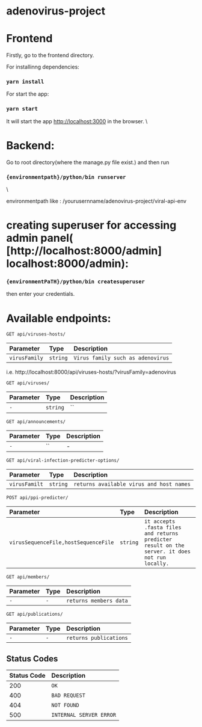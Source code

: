 # adenovirus-project


# Frontend

Firstly, go to the frontend directory.

For installinng dependencies:

  ### `yarn install`
  

For start the app:

 ### `yarn start`
 
It will start the app [http://localhost:3000](http://localhost:3000) in the browser. \

  
# Backend:

Go to root directory(where the manage.py file exist.) and then run 
  ### `{environmentpath}/python/bin runserver`  
  \
  
  environmentpath like : /yourusernname/adenovirus-project/viral-api-env
  
  


# creating superuser for accessing admin panel( [http://localhost:8000/admin] localhost:8000/admin):
  ### `{environmentPaTH}/python/bin createsuperuser`
  then enter your credentials.

# Available endpoints:



```http
GET api/viruses-hosts/
```
| Parameter | Type | Description |
| :--- | :--- | :--- |
| `virusFamily` | `string` | `Virus family such as adenovirus`|

i.e. http://localhost:8000/api/viruses-hosts/?virusFamily=adenovirus



```http
GET api/viruses/
```
| Parameter | Type | Description |
| :--- | :--- | :--- |
| `-` | `string` | ``|


```http
GET api/announcements/
```
| Parameter | Type | Description |
| :--- | :--- | :--- |
| `-` | `` | -|


```http
GET api/viral-infection-predicter-options/
```
| Parameter | Type | Description |
| :--- | :--- | :--- |
| `virusFamilt` | `string` | `returns available virus and host names`|


```http
POST api/ppi-predicter/
```
| Parameter | Type | Description |
| :--- | :--- | :--- |
| `virusSequenceFile,hostSequenceFile` | `string` | `it accepts .fasta files and returns predicter result on the server. it does not run locally.`|



```http
GET api/members/
```
| Parameter | Type | Description |
| :--- | :--- | :--- |
| `-` | `-` | `returns members data`|

```http
GET api/publications/
```
| Parameter | Type | Description |
| :--- | :--- | :--- |
| `-` | `-` | `returns publications`|



## Status Codes

| Status Code | Description |
| :--- | :--- |
| 200 | `OK` |
| 400 | `BAD REQUEST` |
| 404 | `NOT FOUND` |
| 500 | `INTERNAL SERVER ERROR` |
